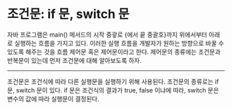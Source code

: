 # 조건문: if 문, switch 문


자바 프로그램은 main() 메서드의 시작 중괗로 {에서 끝 중괄호}까지 위에서부터 아래로 실행하는 흐름을 가지고 있다.
이러한 실행 흐름을 개발자가 원하는 방향으로 바꿀 수 있도록 해주는 것을 흐름 제어문 혹은 제어문이라고 한다.
제어문의 종류에는 조건문과 반복문이 있는데 먼저 조건문에 대해 알아보도록 하자.

---

조건문은 조건식에 따라 다른 실행문을 실행하기 위해 사용된다. 조건문의 종류로는 if 문, switch 문이 있다.
if 문은 조건식의 결과가 true, false 이냐에 따라, switch 문은 변수의 값에 따라 실행문이 결정된다.